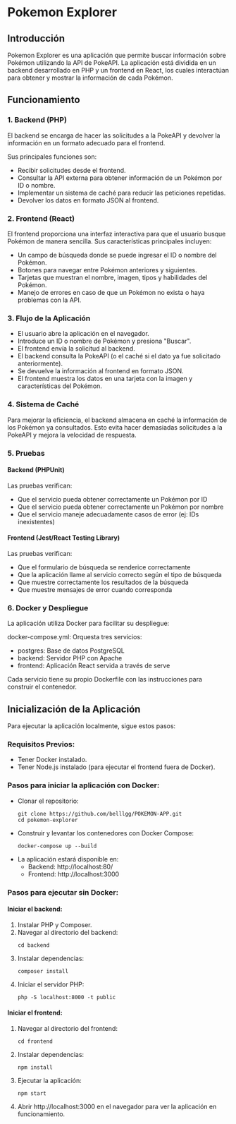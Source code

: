 # Pokemon Explorer

## Introducción
Pokemon Explorer es una aplicación que permite buscar información sobre Pokémon utilizando la API de PokeAPI. La aplicación está dividida en un backend desarrollado en PHP y un frontend en React, los cuales interactúan para obtener y mostrar la información de cada Pokémon.

## Funcionamiento

### 1. Backend (PHP)
El backend se encarga de hacer las solicitudes a la PokeAPI y devolver la información en un formato adecuado para el frontend. 

Sus principales funciones son:
- Recibir solicitudes desde el frontend.
- Consultar la API externa para obtener información de un Pokémon por ID o nombre.
- Implementar un sistema de caché para reducir las peticiones repetidas.
- Devolver los datos en formato JSON al frontend.

### 2. Frontend (React)
El frontend proporciona una interfaz interactiva para que el usuario busque Pokémon de manera sencilla. Sus características principales incluyen:
- Un campo de búsqueda donde se puede ingresar el ID o nombre del Pokémon.
- Botones para navegar entre Pokémon anteriores y siguientes.
- Tarjetas que muestran el nombre, imagen, tipos y habilidades del Pokémon.
- Manejo de errores en caso de que un Pokémon no exista o haya problemas con la API.

### 3. Flujo de la Aplicación
- El usuario abre la aplicación en el navegador.
- Introduce un ID o nombre de Pokémon y presiona "Buscar".
- El frontend envía la solicitud al backend.
- El backend consulta la PokeAPI (o el caché si el dato ya fue solicitado anteriormente).
- Se devuelve la información al frontend en formato JSON.
- El frontend muestra los datos en una tarjeta con la imagen y características del Pokémon.

### 4. Sistema de Caché
Para mejorar la eficiencia, el backend almacena en caché la información de los Pokémon ya consultados. Esto evita hacer demasiadas solicitudes a la PokeAPI y mejora la velocidad de respuesta.

### 5. Pruebas
   
#### Backend (PHPUnit)
Las pruebas verifican:
- Que el servicio pueda obtener correctamente un Pokémon por ID
- Que el servicio pueda obtener correctamente un Pokémon por nombre
- Que el servicio maneje adecuadamente casos de error (ej: IDs inexistentes)

#### Frontend (Jest/React Testing Library)
Las pruebas verifican:
- Que el formulario de búsqueda se renderice correctamente
- Que la aplicación llame al servicio correcto según el tipo de búsqueda
- Que muestre correctamente los resultados de la búsqueda
- Que muestre mensajes de error cuando corresponda

### 6. Docker y Despliegue
La aplicación utiliza Docker para facilitar su despliegue:

docker-compose.yml: Orquesta tres servicios:
- postgres: Base de datos PostgreSQL 
- backend: Servidor PHP con Apache
- frontend: Aplicación React servida a través de serve

Cada servicio tiene su propio Dockerfile con las instrucciones para construir el contenedor.

## Inicialización de la Aplicación

Para ejecutar la aplicación localmente, sigue estos pasos:

### Requisitos Previos:
- Tener Docker instalado.
- Tener Node.js instalado (para ejecutar el frontend fuera de Docker).

### Pasos para iniciar la aplicación con Docker:
- Clonar el repositorio:
  ```
  git clone https://github.com/belllgg/POKEMON-APP.git
  cd pokemon-explorer
  ```
- Construir y levantar los contenedores con Docker Compose:
  ```
  docker-compose up --build
  ```
- La aplicación estará disponible en:
  - Backend: http://localhost:80/
  - Frontend: http://localhost:3000

### Pasos para ejecutar sin Docker:

#### Iniciar el backend:
1. Instalar PHP y Composer.
2. Navegar al directorio del backend:
   ```
   cd backend
   ```
3. Instalar dependencias:
   ```
   composer install
   ```
4. Iniciar el servidor PHP:
   ```
   php -S localhost:8000 -t public
   ```

#### Iniciar el frontend:
1. Navegar al directorio del frontend:
   ```
   cd frontend
   ```
2. Instalar dependencias:
   ```
   npm install
   ```
3. Ejecutar la aplicación:
   ```
   npm start
   ```
4. Abrir http://localhost:3000 en el navegador para ver la aplicación en funcionamiento.
